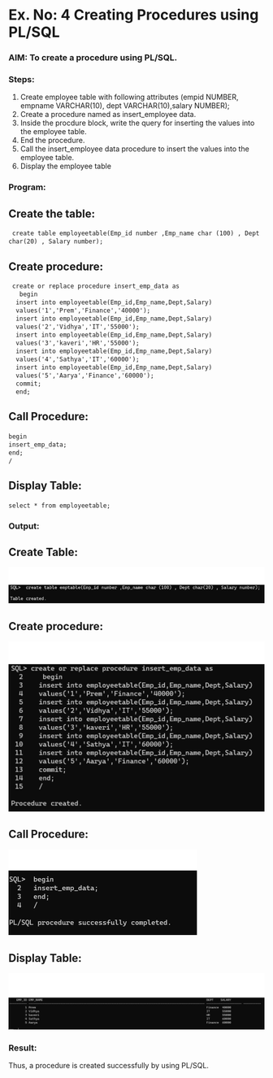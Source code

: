 # Ex. No: 4 Creating Procedures using PL/SQL

### AIM: To create a procedure using PL/SQL.

### Steps:
1. Create employee table with following attributes (empid NUMBER, empname VARCHAR(10), dept VARCHAR(10),salary NUMBER);
2. Create a procedure named as insert_employee data.
3. Inside the procdure block, write the query for inserting the values into the employee table.
4. End the procedure.
5. Call the insert_employee data procedure to insert the values into the employee table.
6. Display the employee table

### Program:
## Create the table:
```
 create table employeetable(Emp_id number ,Emp_name char (100) , Dept char(20) , Salary number);
 ```
## Create procedure:
```
 create or replace procedure insert_emp_data as
   begin
  insert into employeetable(Emp_id,Emp_name,Dept,Salary)
  values('1','Prem','Finance','40000');
  insert into employeetable(Emp_id,Emp_name,Dept,Salary)
  values('2','Vidhya','IT','55000');
  insert into employeetable(Emp_id,Emp_name,Dept,Salary)
  values('3','kaveri','HR','55000');
  insert into employeetable(Emp_id,Emp_name,Dept,Salary)
  values('4','Sathya','IT','60000');
  insert into employeetable(Emp_id,Emp_name,Dept,Salary)
  values('5','Aarya','Finance','60000');
  commit;
  end;
 ```
 ## Call Procedure:
 ```
 begin
 insert_emp_data;
 end;
 /
 ```
## Display Table:
```
select * from employeetable;
```
### Output:
## Create Table:
![Output](exp4-1.png)
## Create procedure:
![Output](exp4-2.png)
## Call Procedure:
![Output](exp4-3.png)
## Display Table:
![Output](exp4-4.png)
### Result:
Thus, a procedure is created successfully by using PL/SQL.